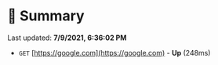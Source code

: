 # 📖 Summary
Last updated: **7/9/2021, 6:36:02 PM**

- `GET` [https://google.com](https://google.com) - **Up** (248ms)
